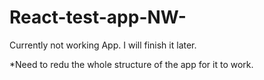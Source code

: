 # React-test-app-NW-


Currently not working App. I will finish it later. 



*Need to redu the whole structure of the app for it to work.
